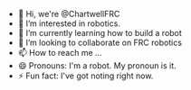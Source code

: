 - 👋 Hi, we're @ChartwellFRC
- 👀 I’m interested in robotics.
- 🌱 I’m currently learning how to build a robot
- 💞️ I’m looking to collaborate on FRC robotics
- 📫 How to reach me ... 
- 😄 Pronouns: I'm a robot. My pronoun is it.
- ⚡ Fun fact: I've got noting right now. 

<!---
ChartwellFRC/ChartwellFRC is a ✨ special ✨ repository because its `README.md` (this file) appears on your GitHub profile.
You can click the Preview link to take a look at your changes.
--->
